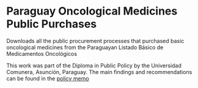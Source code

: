 # Paraguay Oncological Medicines Public Purchases

Downloads all the public procurement processes that purchased basic oncological medicines from the Paraguayan Listado Básico de Medicamentos Oncológicos

This work was part of the Diploma in Public Policy by the Universidad Comunera, Asunción, Paraguay.
The main findings and recommendations can be found in the [policy memo](https://github.com/yolile/paraguay_oncology_medicines_ocds_data/blob/main/policy_memo.pdf)
